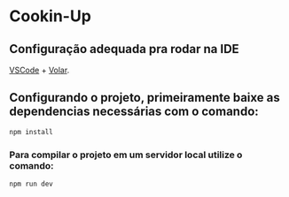 # Cookin-Up


## Configuração adequada pra rodar na IDE

[VSCode](https://code.visualstudio.com/) + [Volar](https://marketplace.visualstudio.com/items?itemName=Vue.volar).


## Configurando o projeto, primeiramente baixe as dependencias necessárias com o comando:

```sh
npm install
```

### Para compilar o projeto em um servidor local utilize o comando:

```sh
npm run dev
```

